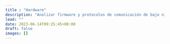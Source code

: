 ```yaml
---
title : "Hardware"
description: "Analizar firmware y protocolos de comunicación de bajo nivel."
lead: ""
date: 2023-06-14T09:25:45+00:00
draft: false
images: []
---
```

